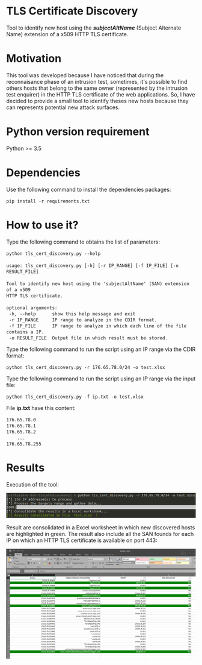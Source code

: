 

# TLS Certificate Discovery

Tool to identify new host using the ***subjectAltName*** (Subject Alternate Name) extension of a x509 HTTP TLS certificate.

# Motivation

This tool was developed because I have noticed that during the reconnaisance phase of an intrusion test, sometimes, it's possible to find others hosts that belong to the same owner (represented by the intrusion test enquirer) in the HTTP TLS certificate of the web applications. So, I have decided to provide a small tool to identify theses new hosts because they can represents potential new attack surfaces.

# Python version requirement

Python >= 3.5

# Dependencies

Use the following command to install the dependencies packages:

```
pip install -r requirements.txt
```

# How to use it?

Type the following command to obtains the list of parameters:

 ```
python tls_cert_discovery.py --help

usage: tls_cert_discovery.py [-h] [-r IP_RANGE] [-f IP_FILE] [-o RESULT_FILE]

Tool to identify new host using the 'subjectAltName' (SAN) extension of a x509
HTTP TLS certificate.

optional arguments:
  -h, --help      show this help message and exit
  -r IP_RANGE     IP range to analyze in the CDIR format.
  -f IP_FILE      IP range to analyze in which each line of the file contains a IP.
  -o RESULT_FILE  Output file in which result must be stored.
 ```

Type the following command to run the script using an IP range via the CDIR format:

```
python tls_cert_discovery.py -r 176.65.78.0/24 -o test.xlsx
```

Type the following command to run the script using an IP range via the input file:

```
python tls_cert_discovery.py -f ip.txt -o test.xlsx
```

File **ip.txt** have this content:

```
176.65.78.0
176.65.78.1
176.65.78.2
    ...
176.65.78.255
```

# Results

Execution of the tool:

![demo1](demo1.png)

Result are consolidated in a Excel worksheet in which new discovered hosts are highlighted in green. The result also include all the SAN founds for each IP on which an HTTP TLS certificate is available on port 443:

![demo2](demo2.png)

